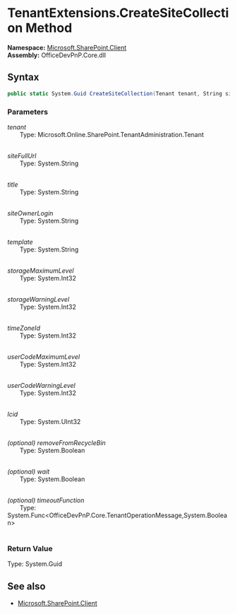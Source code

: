 # TenantExtensions.CreateSiteCollection Method  
**Namespace:** [Microsoft.SharePoint.Client](Microsoft.SharePoint.Client.md)  
**Assembly:** OfficeDevPnP.Core.dll  
## Syntax
```C#
public static System.Guid CreateSiteCollection(Tenant tenant, String siteFullUrl, String title, String siteOwnerLogin, String template, Int32 storageMaximumLevel, Int32 storageWarningLevel, Int32 timeZoneId, Int32 userCodeMaximumLevel, Int32 userCodeWarningLevel, UInt32 lcid, Boolean removeFromRecycleBin, Boolean wait, Func<TenantOperationMessage, Boolean> timeoutFunction)
```
### Parameters
*tenant*  
&emsp;&emsp;Type: Microsoft.Online.SharePoint.TenantAdministration.Tenant  
&emsp;&emsp;  
  
*siteFullUrl*  
&emsp;&emsp;Type: System.String  
&emsp;&emsp;  
  
*title*  
&emsp;&emsp;Type: System.String  
&emsp;&emsp;  
  
*siteOwnerLogin*  
&emsp;&emsp;Type: System.String  
&emsp;&emsp;  
  
*template*  
&emsp;&emsp;Type: System.String  
&emsp;&emsp;  
  
*storageMaximumLevel*  
&emsp;&emsp;Type: System.Int32  
&emsp;&emsp;  
  
*storageWarningLevel*  
&emsp;&emsp;Type: System.Int32  
&emsp;&emsp;  
  
*timeZoneId*  
&emsp;&emsp;Type: System.Int32  
&emsp;&emsp;  
  
*userCodeMaximumLevel*  
&emsp;&emsp;Type: System.Int32  
&emsp;&emsp;  
  
*userCodeWarningLevel*  
&emsp;&emsp;Type: System.Int32  
&emsp;&emsp;  
  
*lcid*  
&emsp;&emsp;Type: System.UInt32  
&emsp;&emsp;  
  
*(optional) removeFromRecycleBin*  
&emsp;&emsp;Type: System.Boolean  
&emsp;&emsp;  
  
*(optional) wait*  
&emsp;&emsp;Type: System.Boolean  
&emsp;&emsp;  
  
*(optional) timeoutFunction*  
&emsp;&emsp;Type: System.Func<OfficeDevPnP.Core.TenantOperationMessage,System.Boolean>  
&emsp;&emsp;  
  
### Return Value
Type: System.Guid  

## See also
- [Microsoft.SharePoint.Client](Microsoft.SharePoint.Client.md)
